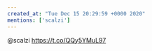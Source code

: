 ```yaml
---
created_at: "Tue Dec 15 20:29:59 +0000 2020"
mentions: ['scalzi']
---
```


@scalzi https://t.co/QQy5YMuL97